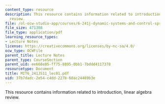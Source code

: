 ```yaml
---
content_type: resource
description: This resource contains information related to introduction, linear algebra
  review.
file: /ol-ocw-studio-app/courses/6-241j-dynamic-systems-and-control-spring-2011/37b7dadc2e54c4dd227b60ac24489b3e_MIT6_241JS11_lec01.pdf
file_size: 471308
file_type: application/pdf
learning_resource_types:
- Lecture Notes
license: https://creativecommons.org/licenses/by-nc-sa/4.0/
ocw_type: OCWFile
parent_title: Lecture Notes
parent_type: CourseSection
parent_uid: ee668e05-ff75-8895-0bb1-7bddd4117378
resourcetype: Document
title: MIT6_241JS11_lec01.pdf
uid: 37b7dadc-2e54-c4dd-227b-60ac24489b3e
---
```

This resource contains information related to introduction, linear algebra review.